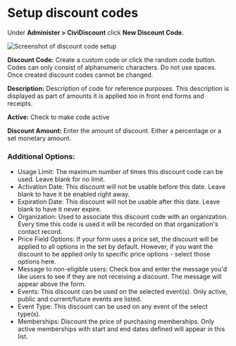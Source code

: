 # Setup discount codes

Under **Administer > CiviDiscount** click **New Discount Code.**

![Screenshot of discount code setup](/images/codesetup.png)

**Discount Code:** Create a custom code or click the random code button. Codes can only consist of alphanumeric characters. Do not use spaces. Once created discount codes cannot be changed.

**Description:** Description of code for reference purposes. This description is displayed as part of amounts it is applied too in front end forms and receipts.

**Active:** Check to make code active

**Discount Amount:** Enter the amount of discount. Either a percentage or a set monetary amount.

### Additional Options:
* Usage Limit: The maximum number of times this discount code can be used. Leave blank for no limit.
* Activation Date: This discount will not be usable before this date. Leave blank to have it be enabled right away.
* Expiration Date: This discount will not be usable after this date. Leave blank to have it never expire.
* Organization: Used to associate this discount code with an organization. Every time this code is used it will be recorded on that organization's contact record.
* Price Field Options: If your form uses a price set, the discount will be applied to all options in the set by default. However, if you want the discount to be applied only to specific price options - select those options here.
* Message to non-eligible users: Check box and enter the message you'd like users to see if they are not receiving a discount. The message will appear above the form.
* Events: This discount can be used on the selected event(s). Only active, public and current/future events are listed.
* Event Type: This discount can be used on any event of the select type(s).
* Memberships: Discount the price of purchasing memberships. Only active memberships with start and end dates defined will appear in this list.
